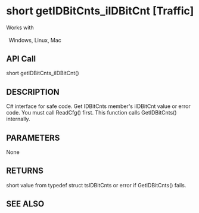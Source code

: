 # short getIDBitCnts_iIDBitCnt [Traffic]

Works with <p class="s1" style="padding-top: 2pt;padding-left: 5pt;text-indent: 0pt;text-align: left;"><a name="bookmark244">&zwnj;</a>Windows, Linux, Mac</p>

## API Call
short getIDBitCnts_iIDBitCnt()
## DESCRIPTION
C# interface for safe code. Get IDBitCnts member&#39;s iIDBitCnt value or error code. You must call ReadCfg() first. This function calls GetIDBitCnts() internally.

## PARAMETERS
None

## RETURNS
short value from typedef struct tsIDBitCnts or error if GetIDBitCnts() fails.

## SEE ALSO


